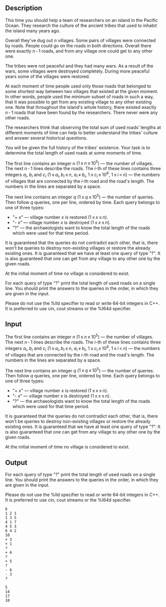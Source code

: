 ## Description

<div><p>This time you should help a team of researchers on an island in the Pacific Ocean. They research the culture of the ancient tribes that used to inhabit the island many years ago.</p><p>Overall they've dug out <span class="tex-span"><i>n</i></span> villages. Some pairs of villages were connected by roads. People could go on the roads in both directions. Overall there were exactly <span class="tex-span"><i>n</i> - 1</span> roads, and from any village one could get to any other one.</p><p>The tribes were not peaceful and they had many wars. As a result of the wars, some villages were destroyed completely. During more peaceful years some of the villages were restored.</p><p>At each moment of time people <span class="tex-font-style-underline">used</span> only those roads that belonged to some shortest way between two villages <span class="tex-font-style-underline">that existed at the given moment</span>. In other words, people used the minimum subset of roads in such a way, that it was possible to get from any existing village to any other existing one. Note that throughout the island's whole history, there existed exactly <span class="tex-span"><i>n</i> - 1</span> roads that have been found by the researchers. There never were any other roads.</p><p>The researchers think that observing the total sum of used roads’ lengths at different moments of time can help to better understand the tribes' culture and answer several historical questions.</p><p>You will be given the full history of the tribes' existence. Your task is to determine the total length of used roads at some moments of time.</p></div><div class="input-specification"><p>The first line contains an integer <span class="tex-span"><i>n</i></span> (<span class="tex-span">1 ≤ <i>n</i> ≤ 10<sup class="upper-index">5</sup></span>) — the number of villages. The next <span class="tex-span"><i>n</i> - 1</span> lines describe the roads. The <span class="tex-span"><i>i</i></span>-th of these lines contains three integers <span class="tex-span"><i>a</i><sub class="lower-index"><i>i</i></sub></span>, <span class="tex-span"><i>b</i><sub class="lower-index"><i>i</i></sub></span> and <span class="tex-span"><i>c</i><sub class="lower-index"><i>i</i></sub></span> (<span class="tex-span">1 ≤ <i>a</i><sub class="lower-index"><i>i</i></sub>, <i>b</i><sub class="lower-index"><i>i</i></sub> ≤ <i>n</i></span>, <span class="tex-span"><i>a</i><sub class="lower-index"><i>i</i></sub> ≠ <i>b</i><sub class="lower-index"><i>i</i></sub></span>, <span class="tex-span">1 ≤ <i>c</i><sub class="lower-index"><i>i</i></sub> ≤ 10<sup class="upper-index">9</sup></span>, <span class="tex-span">1 ≤ <i>i</i> &lt; <i>n</i></span>) — the numbers of villages that are connected by the <span class="tex-span"><i>i</i></span>-th road and the road's length. The numbers in the lines are separated by a space.</p><p>The next line contains an integer <span class="tex-span"><i>q</i></span> (<span class="tex-span">1 ≤ <i>q</i> ≤ 10<sup class="upper-index">5</sup></span>) — the number of queries. Then follow <span class="tex-span"><i>q</i></span> queries, one per line, ordered by time. Each query belongs to one of three types:</p><ul><li> "<span class="tex-font-style-tt">+ </span><span class="tex-span"><i>x</i></span>" — village number <span class="tex-span"><i>x</i></span> is restored (<span class="tex-span">1 ≤ <i>x</i> ≤ <i>n</i></span>). </li><li> "<span class="tex-font-style-tt">- </span><span class="tex-span"><i>x</i></span>" — village number <span class="tex-span"><i>x</i></span> is destroyed (<span class="tex-span">1 ≤ <i>x</i> ≤ <i>n</i></span>). </li><li> "<span class="tex-font-style-tt">?</span>" — the archaeologists want to know the total length of the roads which were used for that time period.</li></ul><p>It is guaranteed that the queries do not contradict each other, that is, there won't be queries to destroy non-existing villages or restore the already existing ones. It is guaranteed that we have at least one query of type "<span class="tex-font-style-tt">?</span>". It is also guaranteed that one can get from any village to any other one by the given roads.</p><p>At the initial moment of time no village is considered to exist.</p></div><div class="output-specification"><p>For each query of type "<span class="tex-font-style-tt">?</span>" print the total length of used roads on a single line. You should print the answers to the queries in the order, in which they are given in the input.</p><p>Please do not use the <span class="tex-font-style-tt">%lld</span> specifier to read or write 64-bit integers in С++. It is preferred to use <span class="tex-font-style-tt">cin</span>, <span class="tex-font-style-tt">cout</span> streams or the <span class="tex-font-style-tt">%I64d</span> specifier.</p></div>

## Input

<p>The first line contains an integer <span class="tex-span"><i>n</i></span> (<span class="tex-span">1 ≤ <i>n</i> ≤ 10<sup class="upper-index">5</sup></span>) — the number of villages. The next <span class="tex-span"><i>n</i> - 1</span> lines describe the roads. The <span class="tex-span"><i>i</i></span>-th of these lines contains three integers <span class="tex-span"><i>a</i><sub class="lower-index"><i>i</i></sub></span>, <span class="tex-span"><i>b</i><sub class="lower-index"><i>i</i></sub></span> and <span class="tex-span"><i>c</i><sub class="lower-index"><i>i</i></sub></span> (<span class="tex-span">1 ≤ <i>a</i><sub class="lower-index"><i>i</i></sub>, <i>b</i><sub class="lower-index"><i>i</i></sub> ≤ <i>n</i></span>, <span class="tex-span"><i>a</i><sub class="lower-index"><i>i</i></sub> ≠ <i>b</i><sub class="lower-index"><i>i</i></sub></span>, <span class="tex-span">1 ≤ <i>c</i><sub class="lower-index"><i>i</i></sub> ≤ 10<sup class="upper-index">9</sup></span>, <span class="tex-span">1 ≤ <i>i</i> &lt; <i>n</i></span>) — the numbers of villages that are connected by the <span class="tex-span"><i>i</i></span>-th road and the road's length. The numbers in the lines are separated by a space.</p><p>The next line contains an integer <span class="tex-span"><i>q</i></span> (<span class="tex-span">1 ≤ <i>q</i> ≤ 10<sup class="upper-index">5</sup></span>) — the number of queries. Then follow <span class="tex-span"><i>q</i></span> queries, one per line, ordered by time. Each query belongs to one of three types:</p><ul><li> "<span class="tex-font-style-tt">+ </span><span class="tex-span"><i>x</i></span>" — village number <span class="tex-span"><i>x</i></span> is restored (<span class="tex-span">1 ≤ <i>x</i> ≤ <i>n</i></span>). </li><li> "<span class="tex-font-style-tt">- </span><span class="tex-span"><i>x</i></span>" — village number <span class="tex-span"><i>x</i></span> is destroyed (<span class="tex-span">1 ≤ <i>x</i> ≤ <i>n</i></span>). </li><li> "<span class="tex-font-style-tt">?</span>" — the archaeologists want to know the total length of the roads which were used for that time period.</li></ul><p>It is guaranteed that the queries do not contradict each other, that is, there won't be queries to destroy non-existing villages or restore the already existing ones. It is guaranteed that we have at least one query of type "<span class="tex-font-style-tt">?</span>". It is also guaranteed that one can get from any village to any other one by the given roads.</p><p>At the initial moment of time no village is considered to exist.</p>

## Output

<p>For each query of type "<span class="tex-font-style-tt">?</span>" print the total length of used roads on a single line. You should print the answers to the queries in the order, in which they are given in the input.</p><p>Please do not use the <span class="tex-font-style-tt">%lld</span> specifier to read or write 64-bit integers in С++. It is preferred to use <span class="tex-font-style-tt">cin</span>, <span class="tex-font-style-tt">cout</span> streams or the <span class="tex-font-style-tt">%I64d</span> specifier.</p>





```input1
6
1 2 1
1 3 5
4 1 7
4 5 3
6 4 2
10
+ 3
+ 1
?
+ 6
?
+ 5
?
- 6
- 3
?

```




```output1
5
14
17
10

```


